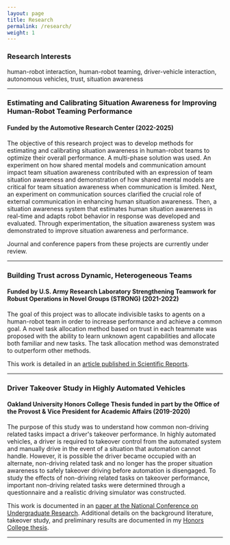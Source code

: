 ```yaml
---
layout: page
title: Research
permalink: /research/
weight: 1
---
```


### Research Interests

human-robot interaction, human-robot teaming, driver-vehicle interaction, autonomous vehicles, trust, situation awareness


---

### Estimating and Calibrating Situation Awareness for Improving Human-Robot Teaming Performance

#### Funded by the Automotive Research Center (2022-2025)

The objective of this research project was to develop methods for estimating and calibrating situation awareness in human-robot teams to optimize their overall performance. A multi-phase solution was used. An experiment on how shared mental models and communication amount impact team situation awareness contributed with an expression of team situation awareness and demonstration of how shared mental models are critical for team situation awareness when communication is limited. Next, an experiment on communication sources clarified the crucial role of external communication in enhancing human situation awareness. Then, a situation awareness system that estimates human situation awareness in real-time and adapts robot behavior in response was developed and evaluated. Through experimentation, the situation awareness system was demonstrated to improve situation awareness and performance.

Journal and conference papers from these projects are currently under review.

---

### Building Trust across Dynamic, Heterogeneous Teams

#### Funded by U.S. Army Research Laboratory Strengthening Teamwork for Robust Operations in Novel Groups (STRONG) (2021-2022)

The goal of this project was to allocate indivisible tasks to agents on a human-robot team in order to increase performance and achieve a common goal. A novel task allocation method based on trust in each teammate was proposed with the ability to learn unknown agent capabilities and allocate both familiar and new tasks. The task allocation method was demonstrated to outperform other methods. 

This work is detailed in an [article published in Scientific Reports](https://www.nature.com/articles/s41598-022-19140-5).

---

### Driver Takeover Study in Highly Automated Vehicles

#### Oakland University Honors College Thesis funded in part by the Office of the Provost & Vice President for Academic Affairs (2019-2020)

The purpose of this study was to understand how common non-driving related tasks impact a driver's takeover performance. In highly automated vehicles, a driver is required to takeover control from the automated system and manually drive in the event of a situation that automation cannot handle. However, it is possible the driver became occupied with an alternate, non-driving related task and no longer has the proper situation awareness to safely takeover driving before automation is disengaged. To study the effects of non-driving related tasks on takeover performance, important non-driving related tasks were determined through a questionnaire and a realistic driving simulator was constructed. 

This work is documented in an [paper at the National Conference on Undergraduate Research](http://libjournals.unca.edu/ncur/wp-content/uploads/2021/02/3265-Ali-Arsha-FINAL.pdf). Additional details on the background literature, takeover study, and preliminary results are documented in my [Honors College thesis](https://our.oakland.edu/bitstream/handle/10323/7476/thesis_final_Ali.pdf?sequence=1).


---
